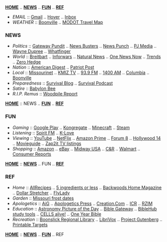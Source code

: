[**HOME**](https://dockerty1033.github.io) .. [**NEWS**](#news) .. [**FUN**](#fun) .. [**REF**](#ref)

- *EMAIL* :: [Gmail](https://www.gmail.com) .. [Hover](https://mail.hover.com) .. [Inbox](https://www.inbox.com/login.aspx?gdi=true)
- *WEATHER* :: [Boonville](https://www.wunderground.com/weather/us/mo/boonville/38.96,-92.55) .. [MODOT Travel Map](https://traveler.modot.org/map)

### NEWS

- *Politics* :: [Gateway Pundit](https://thegatewaypundit.com) .. [News Busters](https://newsbusters.org) .. [News Punch](https://newspunch.com) .. [PJ Media](https://pjmedia.com) .. [Wayne Dupree](https://waynedupree.com) .. [Whatfinger](https://whatfinger.com)
- *World* :: [Breitbart](https://breitbart.com) .. [Inforwars](https://infowars.com) .. [Natural News](https://naturalnews.com) .. [One News Now](https://onenewsnow.com) .. [Trends](https://trends.gab.com) .. [Zero Hedge](https://zerohedge.com)
- *Nation* :: [American Digest](https://americandigest.org) .. [Patriot Post](https://patriotpost.us/)
- *Local* :: [Missourinet](https://missourinet.com) .. [KMIZ TV](https://abc17news.com) .. [93.9 FM](https://theeagle939.com) .. [1400 AM](https://www.kfru.com) .. [Columbia](https://columbiatribune.com) .. [Boonville](https://boonvilledailynews.com)
- *Preparedness* :: [Survival Blog](https://survivalblog.com) .. [Survival Podcast](https://thesurvivalpodcast.com)
- *Satire* :: [Babylon Bee](https://babylonbee.com/)
- *R.I.P. Remus* :: [Woodpile Report](https://woodpilereport.com)

[**HOME**](https://dockerty1033.github.io) :: NEWS .. [**FUN**](#fun) .. [**REF**](#ref)

### FUN

- *Gaming* :: [Google Play](https://play.google.com) .. [Kongregate](https://kongregate.com) .. [Minecraft](https://minecraftforum.net) .. [Steam](https://store.steampowered.com)
- *Listening* :: [Spirit FM](https://spiritfm.org) .. [K-Love](https://klove.com)
- *Viewing* :: [YouTube](https://youtube.com) .. [NetFlix](https://netflix.com) .. [Amazon Prime](https://amazon.com/piv) .. [Forum 8](https://www.goodrichqualitytheaters.com/missouri/forum-8) .. [Hollywood 14](https://fandango.com/columbiahollywoodtheatersstadium14_aaofg/theaterpage) .. 
[Movieguide](https://movieguide.org) .. [Zap2it TV listings](https://tvlistings.zap2it.com/tvlistings/ZCGrid.do?method=decideFwdForLineup&zipcode=65233&setMyPreference=false&lineupId=PC:65233)
- *Shopping* :: [Amazon](https://amazon.com) .. [eBay](https://ebay.com) .. [Midway USA](https://midwayusa.com) .. [C&R](https://boonville.crsupermarkets.com/ads) .. [Walmart](https://walmart.com) .. [Consumer Reports](https://consumerreports.org)

[**HOME**](https://dockerty1033.github.io) :: [**NEWS**](#news) .. FUN .. [**REF**](#ref)

### REF

- *Home* :: [AllRecipes](http://allrecipes.com) .. [5 ingredients or less](https://www.allrecipes.com/recipes/16397/everyday-cooking/more-meal-ideas/5-ingredients/) .. [Backwoods Home Magazine](https://backwoodshome.com) .. [Dollar Stretcher](http://stretcher.com) .. [FlyLady](http://flylady.com)
- *Garden* :: [Missouri frost dates](https://www.plantmaps.com/interactive-missouri-last-frost-date-map.php)
- *Apologetics* :: [AiG](https://answersingenesis.org) .. [Apologetics Press](https://apologeticspress.org) .. [Creation.Com](https://creation.com) .. [ICR](https://icr.org) .. [RZIM](https://www.rzim.org/)
- *Education* :: [Astronomy Picture of the Day](http://antwrp.gsfc.nasa.gov/apod/astropix.html) .. [Bible Gateway](http://bible.gospelcom.net) .. [BibleHub study tools](https://biblehub.com/) .. [CELLS alive!](http://cellsalive.com) .. [One Year Bible](http://oneyearbibleonline.com/oneyearweeklychrono.php?version=102&startmmdd=0101)
- *Recreation* :: [Boonslick Regional Library](http://www.boonslickregionallibrary.com/) .. [LibriVox](https://librivox.org/) .. [Project Gutenberg](http://gutenberg.org) .. [Printable Targets](http://mytargets.com/)

[**HOME**](https://dockerty1033.github.io) :: [**NEWS**](#news) .. [**FUN**](#fun) .. REF
